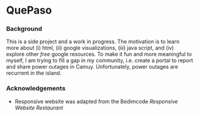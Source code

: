 # QuePaso

### Background
This is a side project and a work in progress. The motivation is to learn more about (i) html, (ii) google visualizations, (iii) java script, and (iv) explore other _free_ google resources. To make it fun and more meaningful to myself, I am trying to fill a gap in my community, i.e. create a portal to report and share power outages in Camuy. Unfortunately, power outages are recurrent in the island.

### Acknowledgements
* Responsive website was adapted from the Bedimcode _Responsive Website Restaurant_
